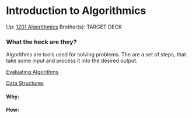 # Introduction to Algorithmics

Up: [1201 Algorithmics](1201_algorithmics)
Brother(s):
TARGET DECK



### What the heck are they?

Algorithms are tools used for solving problems.
The are a set of steps, that take some input and process it into the desired output.

[Evaluating Algorithms](evaluating_algorithms)

[Data Structures](data_structures)




































#### Why:
#### How:









